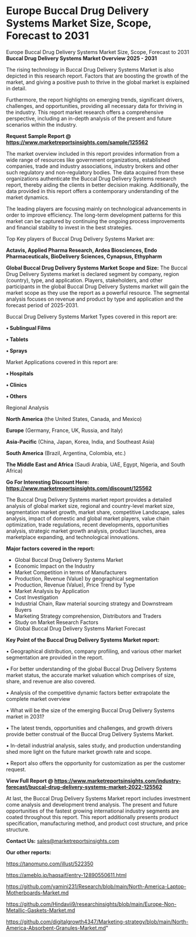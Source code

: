 # Europe Buccal Drug Delivery Systems Market Size, Scope, Forecast to 2031
Europe Buccal Drug Delivery Systems Market Size, Scope, Forecast to 2031
<Strong> Buccal Drug Delivery Systems Market Overview 2025 - 2031</strong>

The rising technology in Buccal Drug Delivery Systems Market is also depicted in this research report. Factors that are boosting the growth of the market, and giving a positive push to thrive in the global market is explained in detail.

Furthermore, the report highlights on emerging trends, significant drivers, challenges, and opportunities, providing all necessary data for thriving in the industry. This report market research offers a comprehensive perspective, including an in-depth analysis of the present and future scenarios within the industry.

<strong>Request Sample Report @ <a href=https://www.marketreportsinsights.com/sample/125562>https://www.marketreportsinsights.com/sample/125562</a></strong>

The market overview included in this report provides information from a wide range of resources like government organizations, established companies, trade and industry associations, industry brokers and other such regulatory and non-regulatory bodies. The data acquired from these organizations authenticate the Buccal Drug Delivery Systems research report, thereby aiding the clients in better decision making. Additionally, the data provided in this report offers a contemporary understanding of the market dynamics.

The leading players are focusing mainly on technological advancements in order to improve efficiency. The long-term development patterns for this market can be captured by continuing the ongoing process improvements and financial stability to invest in the best strategies.

Top Key players of Buccal Drug Delivery Systems Market are:

<strong>Actavis, Applied Pharma Research, Ardea Biosciences, Endo Pharmaceuticals, BioDelivery Sciences, Cynapsus, Ethypharm</strong>

<strong><b>Global Buccal Drug Delivery Systems Market Scope and Size:</b></strong>
The Buccal Drug Delivery Systems market is declared segment by company, region (country), type, and application. Players, stakeholders, and other participants in the global Buccal Drug Delivery Systems market will gain the market scope as they use the report as a powerful resource. The segmental analysis focuses on revenue and product by type and application and the forecast period of 2025-2031.

Buccal Drug Delivery Systems Market Types covered in this report are:

<strong>• Sublingual Films

• Tablets

• Sprays</strong>

Market Applications covered in this report are:

<strong>• Hospitals

• Clinics

• Others</strong> 

Regional Analysis

<strong>North America</strong> (the United States, Canada, and Mexico)

<strong>Europe</strong> (Germany, France, UK, Russia, and Italy)

<strong>Asia-Pacific</strong> (China, Japan, Korea, India, and Southeast Asia)

<strong>South America</strong> (Brazil, Argentina, Colombia, etc.)

<strong>The Middle East and Africa</strong> (Saudi Arabia, UAE, Egypt, Nigeria, and South Africa)

<strong>Go For Interesting Discount Here: <a href=https://www.marketreportsinsights.com/discount/125562>https://www.marketreportsinsights.com/discount/125562</a></strong>

The Buccal Drug Delivery Systems market report provides a detailed analysis of global market size, regional and country-level market size, segmentation market growth, market share, competitive Landscape, sales analysis, impact of domestic and global market players, value chain optimization, trade regulations, recent developments, opportunities analysis, strategic market growth analysis, product launches, area marketplace expanding, and technological innovations.

<strong><b>Major factors covered in the report:</b></strong>
<ul>
  <li>Global Buccal Drug Delivery Systems Market </li>
  <li>Economic Impact on the Industry</li>
  <li>Market Competition in terms of Manufacturers</li>
  <li>Production, Revenue (Value) by geographical segmentation</li>
  <li>Production, Revenue (Value), Price Trend by Type</li>
  <li>Market Analysis by Application</li>
  <li>Cost Investigation</li>
  <li>Industrial Chain, Raw material sourcing strategy and Downstream Buyers</li>
  <li>Marketing Strategy comprehension, Distributors and Traders</li>
  <li>Study on Market Research Factors</li>
  <li>Global Buccal Drug Delivery Systems Market Forecast</li>
</ul>

<strong><b>Key Point of the Buccal Drug Delivery Systems Market report:</b></strong>

• Geographical distribution, company profiling, and various other market segmentation are provided in the report.

• For better understanding of the global Buccal Drug Delivery Systems market status, the accurate market valuation which comprises of size, share, and revenue are also covered.

• Analysis of the competitive dynamic factors better extrapolate the complete market overview

• What will be the size of the emerging Buccal Drug Delivery Systems market in 2031?

• The latest trends, opportunities and challenges, and growth drivers provide better construal of the Buccal Drug Delivery Systems Market.

• In-detail industrial analysis, sales study, and production understanding shed more light on the future market growth rate and scope.

• Report also offers the opportunity for customization as per the customer request.

<strong><b>View Full Report @ <a href=https://www.marketreportsinsights.com/industry-forecast/buccal-drug-delivery-systems-market-2022-125562>https://www.marketreportsinsights.com/industry-forecast/buccal-drug-delivery-systems-market-2022-125562</a></b></strong>


At last, the Buccal Drug Delivery Systems Market report includes investment come analysis and development trend analysis. The present and future opportunities of the fastest growing international industry segments are coated throughout this report. This report additionally presents product specification, manufacturing method, and product cost structure, and price structure.

<strong>Contact Us:</strong>
sales@marketreportsinsights.com

<strong>Our other reports:</strong>

<a href=https://tanomuno.com/illust/522350>https://tanomuno.com/illust/522350</a>

<a href=https://ameblo.jp/haqsaif/entry-12890550611.html>https://ameblo.jp/haqsaif/entry-12890550611.html</a>

<a href=https://github.com/yamini231/Research/blob/main/North-America-Laptop-Motherboards-Market.md>https://github.com/yamini231/Research/blob/main/North-America-Laptop-Motherboards-Market.md</a>

<a href=https://github.com/Hindavii9/researchinsights/blob/main/Europe-Non-Metallic-Gaskets-Market.md>https://github.com/Hindavii9/researchinsights/blob/main/Europe-Non-Metallic-Gaskets-Market.md</a>

<a href=https://github.com/digitalgrowth4347/Marketing-strategy/blob/main/North-America-Absorbent-Granules-Market.md>https://github.com/digitalgrowth4347/Marketing-strategy/blob/main/North-America-Absorbent-Granules-Market.md</a>"
